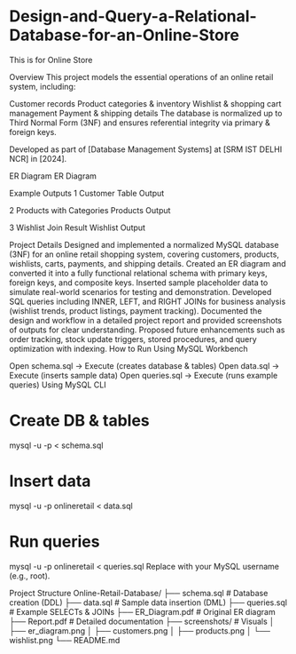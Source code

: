 # Design-and-Query-a-Relational-Database-for-an-Online-Store
This is for Online Store

Overview
This project models the essential operations of an online retail system, including:

Customer records
Product categories & inventory
Wishlist & shopping cart management
Payment & shipping details
The database is normalized up to Third Normal Form (3NF) and ensures referential integrity via primary & foreign keys.

Developed as part of [Database Management Systems] at [SRM IST DELHI NCR] in [2024].

ER Diagram
ER Diagram

Example Outputs
1️ Customer Table Output


2️ Products with Categories
Products Output

3️ Wishlist Join Result
Wishlist Output

Project Details
Designed and implemented a normalized MySQL database (3NF) for an online retail shopping system, covering customers, products, wishlists, carts, payments, and shipping details.
Created an ER diagram and converted it into a fully functional relational schema with primary keys, foreign keys, and composite keys.
Inserted sample placeholder data to simulate real-world scenarios for testing and demonstration.
Developed SQL queries including INNER, LEFT, and RIGHT JOINs for business analysis (wishlist trends, product listings, payment tracking).
Documented the design and workflow in a detailed project report and provided screenshots of outputs for clear understanding.
Proposed future enhancements such as order tracking, stock update triggers, stored procedures, and query optimization with indexing.
How to Run
Using MySQL Workbench

Open schema.sql → Execute (creates database & tables)
Open data.sql → Execute (inserts sample data)
Open queries.sql → Execute (runs example queries)
Using MySQL CLI

# Create DB & tables
mysql -u <username> -p < schema.sql

# Insert data
mysql -u <username> -p onlineretail < data.sql

# Run queries
mysql -u <username> -p onlineretail < queries.sql
Replace with your MySQL username (e.g., root).

Project Structure
Online-Retail-Database/
├── schema.sql # Database creation (DDL)
├── data.sql # Sample data insertion (DML)
├── queries.sql # Example SELECTs & JOINs
├── ER_Diagram.pdf # Original ER diagram
├── Report.pdf # Detailed documentation
├── screenshots/ # Visuals
│ ├── er_diagram.png
│ ├── customers.png
│ ├── products.png
│ └── wishlist.png
└── README.md
